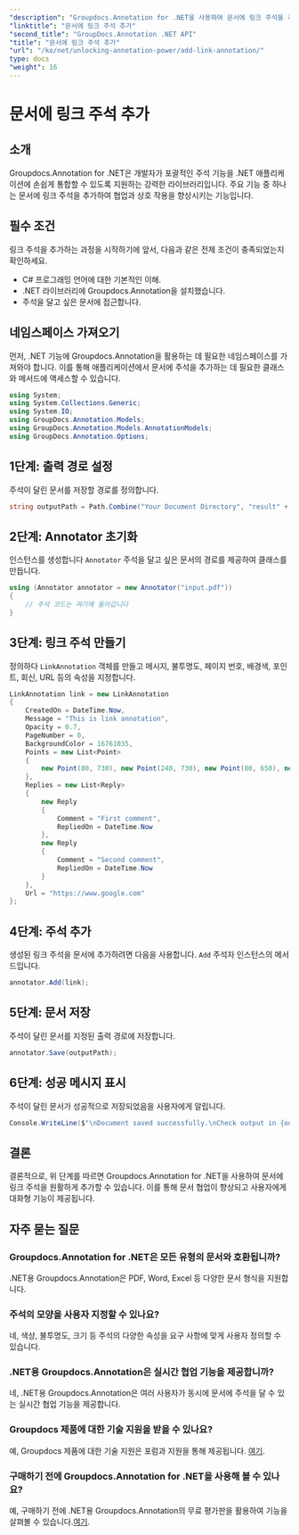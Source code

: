 ```yaml
---
"description": "Groupdocs.Annotation for .NET을 사용하여 문서에 링크 주석을 추가하는 방법을 알아보세요. 협업과 상호 작용성을 손쉽게 향상시키세요."
"linktitle": "문서에 링크 주석 추가"
"second_title": "GroupDocs.Annotation .NET API"
"title": "문서에 링크 주석 추가"
"url": "/ko/net/unlocking-annotation-power/add-link-annotation/"
type: docs
"weight": 16
---
```


# 문서에 링크 주석 추가

## 소개
Groupdocs.Annotation for .NET은 개발자가 포괄적인 주석 기능을 .NET 애플리케이션에 손쉽게 통합할 수 있도록 지원하는 강력한 라이브러리입니다. 주요 기능 중 하나는 문서에 링크 주석을 추가하여 협업과 상호 작용을 향상시키는 기능입니다.
## 필수 조건
링크 주석을 추가하는 과정을 시작하기에 앞서, 다음과 같은 전제 조건이 충족되었는지 확인하세요.
- C# 프로그래밍 언어에 대한 기본적인 이해.
- .NET 라이브러리에 Groupdocs.Annotation을 설치했습니다.
- 주석을 달고 싶은 문서에 접근합니다.

## 네임스페이스 가져오기
먼저, .NET 기능에 Groupdocs.Annotation을 활용하는 데 필요한 네임스페이스를 가져와야 합니다. 이를 통해 애플리케이션에서 문서에 주석을 추가하는 데 필요한 클래스와 메서드에 액세스할 수 있습니다.
```csharp
using System;
using System.Collections.Generic;
using System.IO;
using GroupDocs.Annotation.Models;
using GroupDocs.Annotation.Models.AnnotationModels;
using GroupDocs.Annotation.Options;
```
## 1단계: 출력 경로 설정
주석이 달린 문서를 저장할 경로를 정의합니다.
```csharp
string outputPath = Path.Combine("Your Document Directory", "result" + Path.GetExtension("input.pdf"));
```
## 2단계: Annotator 초기화
인스턴스를 생성합니다 `Annotator` 주석을 달고 싶은 문서의 경로를 제공하여 클래스를 만듭니다.
```csharp
using (Annotator annotator = new Annotator("input.pdf"))
{
    // 주석 코드는 여기에 들어갑니다
}
```
## 3단계: 링크 주석 만들기
정의하다 `LinkAnnotation` 객체를 만들고 메시지, 불투명도, 페이지 번호, 배경색, 포인트, 회신, URL 등의 속성을 지정합니다.
```csharp
LinkAnnotation link = new LinkAnnotation
{
    CreatedOn = DateTime.Now,
    Message = "This is link annotation",
    Opacity = 0.7,
    PageNumber = 0,
    BackgroundColor = 16761035,
    Points = new List<Point>
    {
        new Point(80, 730), new Point(240, 730), new Point(80, 650), new Point(240, 650)
    },
    Replies = new List<Reply>
    {
        new Reply
        {
            Comment = "First comment",
            RepliedOn = DateTime.Now
        },
        new Reply
        {
            Comment = "Second comment",
            RepliedOn = DateTime.Now
        }
    },
    Url = "https://www.google.com"
};
```
## 4단계: 주석 추가
생성된 링크 주석을 문서에 추가하려면 다음을 사용합니다. `Add` 주석자 인스턴스의 메서드입니다.
```csharp
annotator.Add(link);
```
## 5단계: 문서 저장
주석이 달린 문서를 지정된 출력 경로에 저장합니다.
```csharp
annotator.Save(outputPath);
```
## 6단계: 성공 메시지 표시
주석이 달린 문서가 성공적으로 저장되었음을 사용자에게 알립니다.
```csharp
Console.WriteLine($"\nDocument saved successfully.\nCheck output in {outputPath}.");
```

## 결론
결론적으로, 위 단계를 따르면 Groupdocs.Annotation for .NET을 사용하여 문서에 링크 주석을 원활하게 추가할 수 있습니다. 이를 통해 문서 협업이 향상되고 사용자에게 대화형 기능이 제공됩니다.
## 자주 묻는 질문
### Groupdocs.Annotation for .NET은 모든 유형의 문서와 호환됩니까?
.NET용 Groupdocs.Annotation은 PDF, Word, Excel 등 다양한 문서 형식을 지원합니다.
### 주석의 모양을 사용자 지정할 수 있나요?
네, 색상, 불투명도, 크기 등 주석의 다양한 속성을 요구 사항에 맞게 사용자 정의할 수 있습니다.
### .NET용 Groupdocs.Annotation은 실시간 협업 기능을 제공합니까?
네, .NET용 Groupdocs.Annotation은 여러 사용자가 동시에 문서에 주석을 달 수 있는 실시간 협업 기능을 제공합니다.
### Groupdocs 제품에 대한 기술 지원을 받을 수 있나요?
예, Groupdocs 제품에 대한 기술 지원은 포럼과 지원을 통해 제공됩니다. [여기](https://forum.groupdocs.com/c/annotation/10).
### 구매하기 전에 Groupdocs.Annotation for .NET을 사용해 볼 수 있나요?
예, 구매하기 전에 .NET용 Groupdocs.Annotation의 무료 평가판을 활용하여 기능을 살펴볼 수 있습니다.[여기](https://purchase.groupdocs.com/temporary-license/).